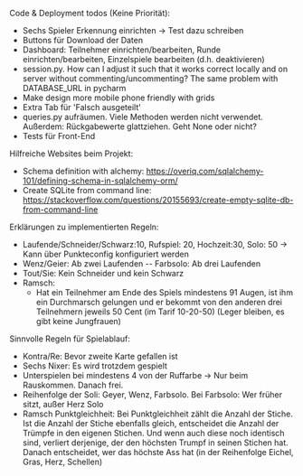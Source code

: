 Code & Deployment todos (Keine Priorität):
- Sechs Spieler Erkennung einrichten -> Test dazu schreiben
- Buttons für Download der Daten
- Dashboard: Teilnehmer einrichten/bearbeiten, Runde einrichten/bearbeiten, Einzelspiele bearbeiten (d.h. deaktivieren)
- session.py. 
    How can I adjust it such that it works correct locally and on server without commenting/uncommenting?
    The same problem with DATABASE_URL in pycharm
- Make design more mobile phone friendly with grids
- Extra Tab für 'Falsch ausgeteilt'
- queries.py aufräumen. Viele Methoden werden nicht verwendet. Außerdem: Rückgabewerte glattziehen. Geht None oder 
  nicht?
- Tests für Front-End
 
 Hilfreiche Websites beim Projekt:
 - Schema definition with alchemy: https://overiq.com/sqlalchemy-101/defining-schema-in-sqlalchemy-orm/
 - Create SQLite from command line: https://stackoverflow.com/questions/20155693/create-empty-sqlite-db-from-command-line
  
 Erklärungen zu implementierten Regeln:
- Laufende/Schneider/Schwarz:10, Rufspiel: 20, Hochzeit:30, Solo: 50 -> Kann über Punkteconfig konfiguriert werden
- Wenz/Geier: Ab zwei Laufenden -- Farbsolo: Ab drei Laufenden
- Tout/Sie: Kein Schneider und kein Schwarz
- Ramsch: 
  - Hat ein Teilnehmer am Ende des Spiels mindestens 91 Augen, ist ihm ein Durchmarsch gelungen und er bekommt von den 
    anderen drei Teilnehmern jeweils 50 Cent (im Tarif 10-20-50) (Leger bleiben, es gibt keine Jungfrauen)

Sinnvolle Regeln für Spielablauf:
- Kontra/Re: Bevor zweite Karte gefallen ist
- Sechs Nixer: Es wird trotzdem gespielt
- Unterspielen bei mindestens 4 von der Ruffarbe -> Nur beim Rauskommen. Danach frei.
- Reihenfolge der Soli: Geyer, Wenz, Farbsolo. Bei Farbsolo: Wer früher sitzt, außer Herz Solo
- Ramsch Punktgleichheit: 
    Bei Punktgleichheit zählt die Anzahl der Stiche. Ist die Anzahl der Stiche ebenfalls gleich, 
    entscheidet die Anzahl der Trümpfe in den eigenen Stichen. Und wenn auch diese noch identisch sind, verliert 
    derjenige, der den höchsten Trumpf in seinen Stichen hat. Danach entscheidet, wer das höchste Ass hat (in der 
    Reihenfolge Eichel, Gras, Herz, Schellen)